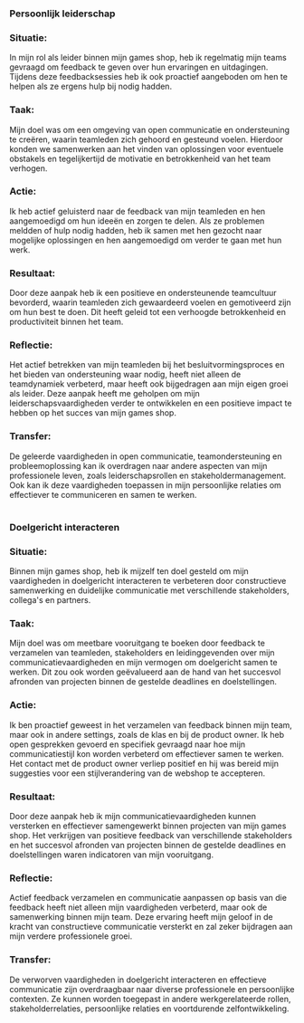### Persoonlijk leiderschap

### Situatie:
In mijn rol als leider binnen mijn games shop, heb ik regelmatig mijn teams gevraagd om feedback te geven over hun ervaringen en uitdagingen. Tijdens deze feedbacksessies heb ik ook proactief aangeboden om hen te helpen als ze ergens hulp bij nodig hadden.

### Taak: 
Mijn doel was om een omgeving van open communicatie en ondersteuning te creëren, waarin teamleden zich gehoord en gesteund voelen. Hierdoor konden we samenwerken aan het vinden van oplossingen voor eventuele obstakels en tegelijkertijd de motivatie en betrokkenheid van het team verhogen.

### Actie: 
Ik heb actief geluisterd naar de feedback van mijn teamleden en hen aangemoedigd om hun ideeën en zorgen te delen. Als ze problemen meldden of hulp nodig hadden, heb ik samen met hen gezocht naar mogelijke oplossingen en hen aangemoedigd om verder te gaan met hun werk.

### Resultaat: 
Door deze aanpak heb ik een positieve en ondersteunende teamcultuur bevorderd, waarin teamleden zich gewaardeerd voelen en gemotiveerd zijn om hun best te doen. Dit heeft geleid tot een verhoogde betrokkenheid en productiviteit binnen het team.

### Reflectie: 
Het actief betrekken van mijn teamleden bij het besluitvormingsproces en het bieden van ondersteuning waar nodig, heeft niet alleen de teamdynamiek verbeterd, maar heeft ook bijgedragen aan mijn eigen groei als leider. Deze aanpak heeft me geholpen om mijn leiderschapsvaardigheden verder te ontwikkelen en een positieve impact te hebben op het succes van mijn games shop.
### Transfer:
De geleerde vaardigheden in open communicatie, teamondersteuning en probleemoplossing kan ik overdragen naar andere aspecten van mijn professionele leven, zoals leiderschapsrollen en stakeholdermanagement. Ook kan ik deze vaardigheden toepassen in mijn persoonlijke relaties om effectiever te communiceren en samen te werken.

#

### Doelgericht interacteren

### Situatie:
 Binnen mijn games shop, heb ik mijzelf ten doel gesteld om mijn vaardigheden in doelgericht interacteren te verbeteren door constructieve samenwerking en duidelijke communicatie met verschillende stakeholders, collega's en partners.

### Taak: 
Mijn doel was om meetbare vooruitgang te boeken door feedback te verzamelen van teamleden, stakeholders en leidinggevenden over mijn communicatievaardigheden en mijn vermogen om doelgericht samen te werken. Dit zou ook worden geëvalueerd aan de hand van het succesvol afronden van projecten binnen de gestelde deadlines en doelstellingen.

### Actie:
Ik ben proactief geweest in het verzamelen van feedback binnen mijn team, maar ook in andere settings, zoals de klas en bij de product owner. Ik heb open gesprekken gevoerd en specifiek gevraagd naar hoe mijn communicatiestijl kon worden verbeterd om effectiever samen te werken. Het contact met de product owner verliep positief en hij was bereid mijn suggesties voor een stijlverandering van de webshop te accepteren.

### Resultaat: 
Door deze aanpak heb ik mijn communicatievaardigheden kunnen versterken en effectiever samengewerkt binnen projecten van mijn games shop. Het verkrijgen van positieve feedback van verschillende stakeholders en het succesvol afronden van projecten binnen de gestelde deadlines en doelstellingen waren indicatoren van mijn vooruitgang.

### Reflectie: 
Actief feedback verzamelen en communicatie aanpassen op basis van die feedback heeft niet alleen mijn vaardigheden verbeterd, maar ook de samenwerking binnen mijn team. Deze ervaring heeft mijn geloof in de kracht van constructieve communicatie versterkt en zal zeker bijdragen aan mijn verdere professionele groei.

### Transfer:
De verworven vaardigheden in doelgericht interacteren en effectieve communicatie zijn overdraagbaar naar diverse professionele en persoonlijke contexten. Ze kunnen worden toegepast in andere werkgerelateerde rollen, stakeholderrelaties, persoonlijke relaties en voortdurende zelfontwikkeling.